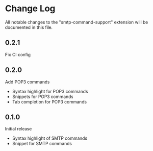 # Change Log

All notable changes to the "smtp-command-support" extension will be documented in this file.

## 0.2.1

Fix CI config

## 0.2.0

Add POP3 commands

-   Syntax highlight for POP3 commands
-   Snippets for POP3 commands
-   Tab completion for POP3 commands

## 0.1.0

Initial release

-   Syntax highlight of SMTP commands
-   Snippet for SMTP commands
